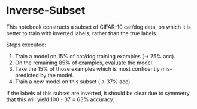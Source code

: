 # Inverse-Subset

This notebook constructs a subset of CIFAR-10 cat/dog data, on which it is better to train with inverted labels, rather than the true labels.

Steps executed:
1. Train a model on 15% of cat/dog training examples (-> 75% acc).
2. On the remaining 85% of examples, evaluate the model.
3. Take the 15% of those examples which is most confidently mis-predicted by the model.
4. Train a new model on this subset (-> 37% acc).

If the labels of this subset are inverted, it should be clear due to symmetry that this will yield 100 - 37 = 63% accuracy.
